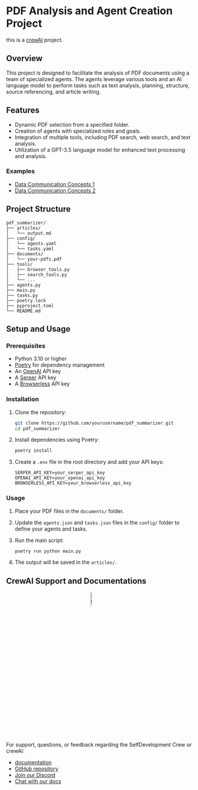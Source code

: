 # PDF Analysis and Agent Creation Project

this is a [crewAI](https://crewai.com) project.

## Overview
This project is designed to facilitate the analysis of PDF documents using a team of specialized agents. The agents leverage various tools and an AI language model to perform tasks such as text analysis, planning, structure, source referencing, and article writing.


## Features
- Dynamic PDF selection from a specified folder.
- Creation of agents with specialized roles and goals.
- Integration of multiple tools, including PDF search, web search, and text analysis.
- Utilization of a GPT-3.5 language model for enhanced text processing and analysis.

### Examples
- [Data Communication Concepts 1](https://github.com/NonakaVal/pdf_summarizer/blob/main/articles/test-1.md) 
- [Data Communication Concepts 2](https://github.com/NonakaVal/pdf_summarizer/blob/main/articles/test-2.md)

## Project Structure
```
pdf_summarizer/
├── articles/
│   └── output.md
├── config/
│   └── agents.yaml
│   └── tasks.yaml 
├── documents/
│   └── your-pdfs.pdf
├── tools/
│   ├── browser_tools.py
│   ├── search_tools.py
│   └── ...
├── agents.py
├── main.py
├── tasks.py
├── poetry.lock
├── pyproject.toml
└── README.md
```

## Setup and Usage

### Prerequisites
- Python 3.10 or higher
- [Poetry](https://python-poetry.org/) for dependency management
- An [OpenAI](https://platform.openai.com) API key
- A [Serper](https://serper.dev/) API key
- A [Browserless](https://www.browserless.io/) API key

### Installation
1. Clone the repository:
    ```sh
    git clone https://github.com/yourusername/pdf_summarizer.git
    cd pdf_summarizer
    ```

2. Install dependencies using Poetry:
    ```sh
    poetry install
    ```

3. Create a `.env` file in the root directory and add your API keys:
    ```env
    SERPER_API_KEY=your_serper_api_key
    OPENAI_API_KEY=your_openai_api_key
    BROWSERLESS_API_KEY=your_browserless_api_key
    ```
    

### Usage
1. Place your PDF files in the `documents/` folder.

2. Update the `agents.json` and `tasks.json` files in the `config/` folder to define your agents and tasks.

3. Run the main script:
    ```sh
    poetry run python main.py
    ```

4. The output will be saved in the `articles/`.

## CrewAI Support and Documentations 
<a href="https://www.crewai.com/">
    <img src="https://i.imgur.com/0FllxzQ.png" alt="Image" width="10%" style="display: block; margin: 0 auto;">
</a>

For support, questions, or feedback regarding the SelfDevelopment Crew or crewAI:
- [documentation](https://docs.crewai.com)
- [GitHub repository](https://github.com/joaomdmoura/crewai)
- [Join our Discord](https://discord.com/invite/X4JWnZnxPb)
- [Chat with our docs](https://chatg.pt/DWjSBZn)

